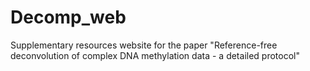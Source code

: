 # Decomp_web
Supplementary resources website for the paper "Reference-free deconvolution of complex DNA methylation data - a detailed protocol"
